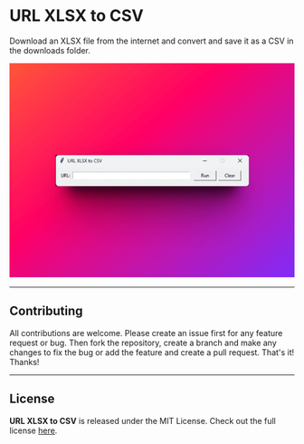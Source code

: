 URL XLSX to CSV
===============

Download an XLSX file from the internet and convert and save it as a CSV in the downloads folder.

![Screenshot](./screenshot.png)

---

## Contributing
All contributions are welcome. Please create an issue first for any feature request
or bug. Then fork the repository, create a branch and make any changes to fix the bug
or add the feature and create a pull request. That's it!
Thanks!

---

## License
**URL XLSX to CSV** is released under the MIT License.
Check out the full license [here](LICENSE).
